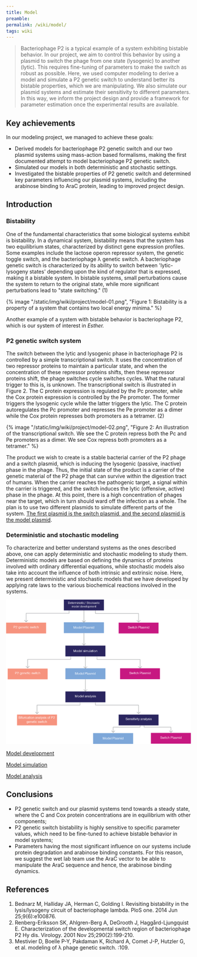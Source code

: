 ```yaml
---
title: Model
preamble:
permalink: /wiki/model/
tags: wiki
---
```


> Bacteriophage P2 is a typical example of a system exhibiting bistable behavior. In our project, we aim to control this behavior by using a plasmid to switch the phage from one state (lysogenic) to another (lytic). This requires fine-tuning of parameters to make the switch as robust as possible. Here, we used computer modeling to derive a model and simulate a P2 genetic switch to understand better its bistable properties, which we are manipulating. We also simulate our plasmid systems and estimate their sensitivity to different parameters. In this way, we inform the project design and provide a framework for parameter estimation once the experimental results are available.

## Key achievements

In our modeling project, we managed to achieve these goals:

-   Derived models for bacteriophage P2 genetic switch and our two plasmid systems using mass-action based formalisms, making the first documented attempt to model bacteriophage P2 genetic switch.
-   Simulated our models in both deterministic and stochastic settings.
-   Investigated the bistable properties of P2 genetic switch and determined key parameters influencing our plasmid systems, including the arabinose binding to AraC protein, leading to improved project design.

## Introduction

### Bistability

One of the fundamental characteristics that some biological systems exhibit is bistability. In a dynamical system, bistability means that the system has two equilibrium states, characterized by distinct gene expression profiles. Some examples include the lactose operon repressor system, the genetic toggle switch, and the bacteriophage λ genetic switch. A bacteriophage genetic switch is characterized by its ability to switch between 'lytic-lysogeny states' depending upon the kind of regulator that is expressed, making it a bistable system. In bistable systems, small perturbations cause the system to return to the original state, while more significant perturbations lead to "state switching." (1)

{% image "/static/img/wiki/project/model-01.png", "Figure 1: Bistability is a property of a system that contains two local energy minima." %}

Another example of a system with bistable behavior is bacteriophage P2, which is our system of interest in *Esther.*

### P2 genetic switch system

The switch between the lytic and lysogenic phase in bacteriophage P2 is controlled by a simple transcriptional switch. It uses the concentration of two repressor proteins to maintain a particular state, and when the concentration of these repressor proteins shifts, then these repressor proteins shift, the phage switches cycle switches cycles. What the natural trigger to this is, is unknown. The transcriptional switch is illustrated in Figure 2. The C protein expression is regulated by the Pc promoter, while the Cox protein expression is controlled by the Pe promoter. The former triggers the lysogenic cycle while the latter triggers the lytic. The C protein autoregulates the Pc promoter and represses the Pe promoter as a dimer while the Cox protein represses both promoters as a tetramer. (2)

{% image "/static/img/wiki/project/model-02.png", "Figure 2: An illustration of the transcriptional switch. We see the C protein repress both the Pc and Pe promoters as a dimer. We see Cox repress both promoters as a tetramer." %}

The product we wish to create is a stable bacterial carrier of the P2 phage and a switch plasmid, which is inducing the lysogenic (passive, inactive) phase in the phage. Thus, the initial state of the product is a carrier of the genetic material of the P2 phage that can survive within the digestion tract of humans. When the carrier reaches the pathogenic target, a signal within the carrier is triggered, and the switch induces the lytic (offensive, active) phase in the phage. At this point, there is a high concentration of phages near the target, which in turn should ward off the infection as a whole. The plan is to use two different plasmids to simulate different parts of the system. [The first plasmid is the switch plasmid, and the second plasmid is the model plasmid](/wiki/design).

### Deterministic and stochastic modeling

To characterize and better understand systems as the ones described above, one can apply deterministic and stochastic modeling to study them. Deterministic models are based on defining the dynamics of proteins involved with ordinary differential equations, while stochastic models also take into account the influence of both intrinsic and extrinsic noise. Here, we present deterministic and stochastic models that we have developed by applying rate laws to the various biochemical reactions involved in the systems.

![](/static/img/wiki/project/model-03.png)

[Model development](https://www.notion.so/ed7982c9b21e494e9791de03e5bcfe46)

[Model simulation](https://www.notion.so/0495ece128e54c6eba945ca4b9c8de2f)

[Model analysis](https://www.notion.so/b1cc71f9ea1a40a2b45567cedb0d9362)

## Conclusions

-   P2 genetic switch and our plasmid systems tend towards a steady state, where the C and Cox protein concentrations are in equilibrium with other components;
-   P2 genetic switch bistability is highly sensitive to specific parameter values, which need to be fine-tuned to achieve bistable behavior in model systems;
-   Parameters having the most significant influence on our systems include protein degradation and arabinose binding constants. For this reason, we suggest the wet lab team use the AraC vector to be able to manipulate the AraC sequence and hence, the arabinose binding dynamics.

## References

1. Bednarz M, Halliday JA, Herman C, Golding I. Revisiting bistability in the lysis/lysogeny circuit of bacteriophage lambda. PloS one. 2014 Jun 25;9(6):e100876.
2. Renberg-Eriksson SK, Ahlgren-Berg A, DeGrooth J, Haggård-Ljungquist E. Characterization of the developmental switch region of bacteriophage P2 Hy dis. Virology. 2001 Nov 25;290(2):199-210.
3. Mestivier D, Boelle P-Y, Pakdaman K, Richard A, Comet J-P, Hutzler G, et al. modeling of λ phage genetic switch. :109.
